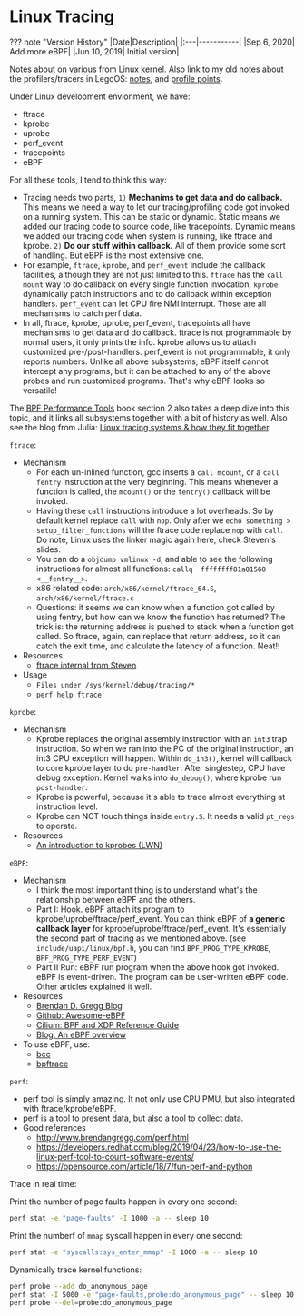# Linux Tracing

??? note "Version History"
	|Date|Description|
	|:---|-----------|
	|Sep 6, 2020| Add more eBPF| 
	|Jun 10, 2019| Initial version|

Notes about on various from Linux kernel.
Also link to my old notes about the profilers/tracers in LegoOS: [notes](http://lastweek.io/lego/kernel/profile/),
and [profile points](http://lastweek.io/lego/kernel/profile_points/).

Under Linux development envionment, we have:

  - ftrace
  - kprobe
  - uprobe
  - perf_event
  - tracepoints
  - eBPF

For all these tools, I tend to think this way:

  - Tracing needs two parts, `1)` __Mechanims to get data and do callback.__ This means we need a way to
    let our tracing/profiling code got invoked on a running system. This can be static
    or dynamic. Static means we added our tracing code to source code, like tracepoints.
    Dynamic means we added our tracing code when system is running, like ftrace and kprobe.
    `2)` __Do our stuff within callback.__ All of them provide some sort of handling. But eBPF is the
    most extensive one.
  - For example, `ftrace`, `kprobe`, and `perf_event` include the callback facilities,
    although they are not just limited to this.
    `ftrace` has the `call mount` way to do callback on every single function invocation.
    `kprobe` dynamically patch instructions and to do callback within exception handlers.
    `perf_event` can let CPU fire NMI interrupt. Those are all mechanisms to catch perf data.
  - In all, ftrace, kprobe, uprobe, perf_event, tracepoints all have mechanisms to get data and do callback.
    ftrace is not programmable by normal users, it only prints the info.
    kprobe allows us to attach customized pre-/post-handlers.
    perf_event is not programmable, it only reports numbers.
    Unlike all above subsystems, eBPF itself cannot intercept any programs,
    but it can be attached to any of the above probes and run customized programs. That's why eBPF looks so versatile!

The [BPF Performance Tools](http://www.brendangregg.com/bpf-performance-tools-book.html) book section 2 also takes a deep dive into this topic,
and it links all subsystems together with a bit of history as well.
Also see the blog from Julia: [Linux tracing systems & how they fit together](https://jvns.ca/blog/2017/07/05/linux-tracing-systems/).

`ftrace`:

  - Mechanism
    - For each un-inlined function, gcc inserts a `call mcount`, or a `call fentry`
    instruction at the very beginning. This means whenever a function is called,
    the `mcount()` or the `fentry()` callback will be invoked.
    - Having these `call` instructions introduce a lot overheads. So by default kernel
    replace `call` with `nop`. Only after we `echo something > setup_filter_functions`
    will the ftrace code replace `nop` with `call`. Do note, Linux uses the linker
    magic again here, check Steven's slides.
    - You can do a `objdump vmlinux -d`, and able to see the following instructions for
    almost all functions: `callq  ffffffff81a01560 <__fentry__>`.
    - x86 related code: `arch/x86/kernel/ftrace_64.S`, `arch/x86/kernel/ftrace.c`
    - Questions: it seems we can know when a function got called by using fentry, but
    how can we know the function has returned? The trick is: the returning address
    is pushed to stack when a function got called. So ftrace, again, can replace
    that return address, so it can catch the exit time, and calculate the latency
    of a function. Neat!!
  - Resources
    - [ftrace internal from Steven](https://blog.linuxplumbersconf.org/2014/ocw/system/presentations/1773/original/ftrace-kernel-hooks-2014.pdf)
  - Usage
    - `Files under /sys/kernel/debug/tracing/*`
    - `perf help ftrace`

`kprobe`:

  - Mechanism
    - Kprobe replaces the original assembly instruction with an `int3` trap instruction.
      So when we ran into the PC of the original instruction, an int3 CPU exception will happen.
      Within `do_in3()`, kernel will callback to core kprobe layer to do `pre-handler`.
      After singlestep, CPU have debug exception. Kernel walks into `do_debug()`,
      where kprobe run `post-handler`.
    - Kprobe is powerful, because it's able to trace almost everything at instruction level.
    - Kprobe can NOT touch things inside `entry.S`. It needs a valid `pt_regs` to operate.
  - Resources
    - [An introduction to kprobes (LWN)](https://lwn.net/Articles/132196/)

`eBPF`:

  - Mechanism
    - I think the most important thing is to understand what's the relationship between
    eBPF and the others.
    - Part I: Hook. eBPF attach its program to kprobe/uprobe/ftrace/perf_event.
    You can think eBPF of __a generic callback layer__ for kprobe/uprobe/ftrace/perf_event.
    It's essentially the second part of tracing as we mentioned above.
    (see `include/uapi/linux/bpf.h`, you can find `BPF_PROG_TYPE_KPROBE`, `BPF_PROG_TYPE_PERF_EVENT`)
    - Part II Run: eBPF run program when the above hook got invoked. eBPF is event-driven.
    The program can be user-written eBPF code. Other articles explained it well.
  - Resources
    - [Brendan D. Gregg Blog](http://www.brendangregg.com/index.html)
    - [Github: Awesome-eBPF](https://github.com/zoidbergwill/awesome-ebpf)
    - [Cilium: BPF and XDP Reference Guide](https://cilium.readthedocs.io/en/latest/bpf/)
    - [Blog: An eBPF overview](https://www.collabora.com/news-and-blog/blog/2019/04/05/an-ebpf-overview-part-1-introduction/)
  - To use eBPF, use:
    - [bcc](https://github.com/iovisor/bcc)
    - [bpftrace](https://github.com/iovisor/bpftrace)

`perf`:

  - perf tool is simply amazing. It not only use CPU PMU, but also integrated with ftrace/kprobe/eBPF.
  - perf is a tool to present data, but also a tool to collect data.
  - Good references
      - http://www.brendangregg.com/perf.html
      - https://developers.redhat.com/blog/2019/04/23/how-to-use-the-linux-perf-tool-to-count-software-events/
      - https://opensource.com/article/18/7/fun-perf-and-python

Trace in real time:

Print the number of page faults happen in every one second:
```bash
perf stat -e "page-faults" -I 1000 -a -- sleep 10
```

Print the numberf of `mmap` syscall happen in every one second:
```bash
perf stat -e "syscalls:sys_enter_mmap" -I 1000 -a -- sleep 10
```

Dynamically trace kernel functions:
```bash
perf probe --add do_anonymous_page
perf stat -I 5000 -e "page-faults,probe:do_anonymous_page" -- sleep 10
perf probe --del=probe:do_anonymous_page
```
